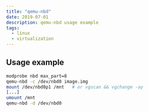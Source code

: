 ```yaml
---
title: "qemu-nbd"
date: 2019-07-01
description: qemu-nbd usage example
tags:
  - linux
  - virtualization
---
```


## Usage example

```sh
modprobe nbd max_part=8
qemu-nbd -c /dev/nbd0 image.img
mount /dev/nbd0p1 /mnt   # or vgscan && vgchange -ay
[...]
umount /mnt
qemu-nbd -d /dev/nbd0
```
